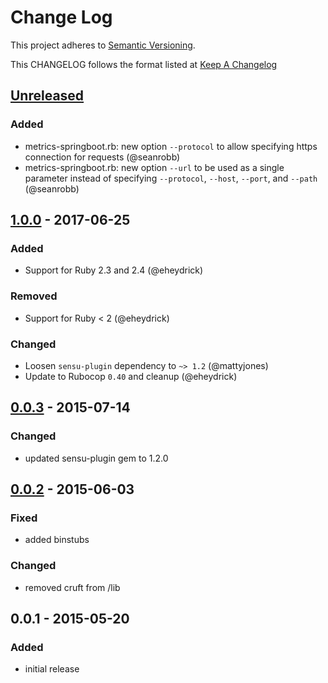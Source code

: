 # Change Log
This project adheres to [Semantic Versioning](http://semver.org/).

This CHANGELOG follows the format listed at [Keep A Changelog](http://keepachangelog.com/)

## [Unreleased]
### Added
- metrics-springboot.rb: new option `--protocol` to allow specifying https connection for requests  (@seanrobb)
- metrics-springboot.rb: new option `--url` to be used as a single parameter instead of specifying `--protocol`, `--host`, `--port`, and `--path` (@seanrobb)

## [1.0.0] - 2017-06-25
### Added
- Support for Ruby 2.3 and 2.4 (@eheydrick)

### Removed
- Support for Ruby < 2 (@eheydrick)

### Changed
- Loosen `sensu-plugin` dependency to `~> 1.2` (@mattyjones)
- Update to Rubocop `0.40` and cleanup (@eheydrick)

## [0.0.3] - 2015-07-14
### Changed
- updated sensu-plugin gem to 1.2.0

## [0.0.2] - 2015-06-03
### Fixed
- added binstubs

### Changed
- removed cruft from /lib

## 0.0.1 - 2015-05-20
### Added
- initial release

[Unreleased]: https://github.com/sensu-plugins/sensu-plugins-springboot/compare/1.0.0...HEAD
[1.0.0]: https://github.com/sensu-plugins/sensu-plugins-springboot/compare/0.0.3...1.0.0
[0.0.3]: https://github.com/sensu-plugins/sensu-plugins-springboot/compare/0.0.2...0.0.3
[0.0.2]: https://github.com/sensu-plugins/sensu-plugins-springboot/compare/0.0.1...0.0.2
